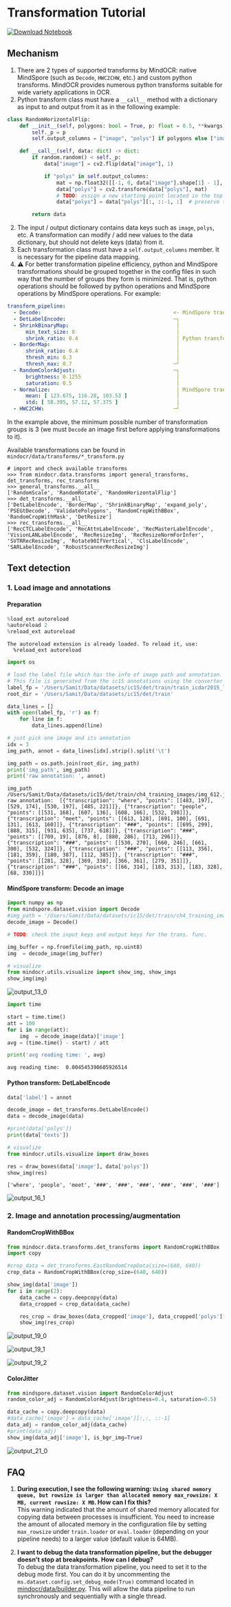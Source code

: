 # Transformation Tutorial

[![Download Notebook](https://mindspore-website.obs.cn-north-4.myhuaweicloud.com/website-images/r1.8/resource/_static/logo_notebook.png)](https://download.mindspore.cn/toolkits/mindocr/tutorials/transform_tutorial.ipynb)&emsp;

## Mechanism

1. There are 2 types of supported transforms by MindOCR: native MindSpore (such as `Decode`, `HWC2CHW`, etc.) and custom
python transforms. MindOCR provides numerous python transforms suitable for wide variety applications in OCR.
2. Python transform class must have a `__call__` method with a dictionary as input to and output from it as in the
following example:


```python
class RandomHorizontalFlip:
    def __init__(self, polygons: bool = True, p: float = 0.5, **kwargs):
        self._p = p
        self.output_columns = ["image", "polys"] if polygons else ["image"]

    def __call__(self, data: dict) -> dict:
        if random.random() < self._p:
            data["image"] = cv2.flip(data["image"], 1)

            if "polys" in self.output_columns:
                mat = np.float32([[-1, 0, data["image"].shape[1] - 1], [0, 1, 0]])
                data["polys"] = cv2.transform(data["polys"], mat)
                # TODO: assign a new starting point located in the top left
                data["polys"] = data["polys"][:, ::-1, :]  # preserve the original order (e.g. clockwise)

        return data
```

2. The input / output dictionary contains data keys such as `image`, `polys`, etc. A transformation can modify / add new
values to the data dictionary, but should not delete keys (data) from it.
3. Each transformation class must have a `self.output_columns` member. It is necessary for the pipeline data mapping.
4. :warning: For better transformation pipeline efficiency, python and MindSpore transformations should be grouped together in the config files in such way that the number of groups they form is minimized.
That is, python operations should be followed by python operations and MindSpore operations by MindSpore operations. For example:

```yaml
transform_pipeline:
  - Decode:                                           <- MindSpore transformation
  - DetLabelEncode:                                   ─┐
  - ShrinkBinaryMap:                                   │
      min_text_size: 8                                 │
      shrink_ratio: 0.4                                │ Python transformations
  - BorderMap:                                         │
      shrink_ratio: 0.4                                │
      thresh_min: 0.3                                  │
      thresh_max: 0.7                                 ─┘
  - RandomColorAdjust:                                ─┐
      brightness: 0.1255                               │
      saturation: 0.5                                  │
  - Normalize:                                         │ MindSpore transformations
      mean: [ 123.675, 116.28, 103.53 ]                │
      std: [ 58.395, 57.12, 57.375 ]                   │
  - HWC2CHW:                                          ─┘
```
In the example above, the minimum possible number of transformation groups is 3 (we must `Decode` an image first before applying transformations to it).

Available transformations can be found in `mindocr/data/transforms/*_transform.py`

```shell
# import and check available transforms
>>> from mindocr.data.transforms import general_transforms, det_transforms, rec_transforms
>>> general_transforms.__all__
['RandomScale', 'RandomRotate', 'RandomHorizontalFlip']
>>> det_transforms.__all__
['DetLabelEncode', 'BorderMap', 'ShrinkBinaryMap', 'expand_poly', 'PSEGtDecode', 'ValidatePolygons', 'RandomCropWithBBox', 'RandomCropWithMask', 'DetResize']
>>> rec_transforms.__all__
['RecCTCLabelEncode', 'RecAttnLabelEncode', 'RecMasterLabelEncode', 'VisionLANLabelEncode', 'RecResizeImg', 'RecResizeNormForInfer', 'SVTRRecResizeImg', 'Rotate90IfVertical', 'ClsLabelEncode', 'SARLabelEncode', 'RobustScannerRecResizeImg']
```


## Text detection

### 1. Load image and annotations

#### Preparation


```python
%load_ext autoreload
%autoreload 2
%reload_ext autoreload
```

    The autoreload extension is already loaded. To reload it, use:
      %reload_ext autoreload



```python
import os

# load the label file which has the info of image path and annotation.
# This file is generated from the ic15 annotations using the converter script.
label_fp = '/Users/Samit/Data/datasets/ic15/det/train/train_icdar2015_label.txt'
root_dir = '/Users/Samit/Data/datasets/ic15/det/train'

data_lines = []
with open(label_fp, 'r') as f:
    for line in f:
        data_lines.append(line)

# just pick one image and its annotation
idx = 3
img_path, annot = data_lines[idx].strip().split('\t')

img_path = os.path.join(root_dir, img_path)
print('img_path', img_path)
print('raw annotation: ', annot)


```

    img_path /Users/Samit/Data/datasets/ic15/det/train/ch4_training_images/img_612.jpg
    raw annotation:  [{"transcription": "where", "points": [[483, 197], [529, 174], [530, 197], [485, 221]]}, {"transcription": "people", "points": [[531, 168], [607, 136], [608, 166], [532, 198]]}, {"transcription": "meet", "points": [[613, 128], [691, 100], [691, 131], [613, 160]]}, {"transcription": "###", "points": [[695, 299], [888, 315], [931, 635], [737, 618]]}, {"transcription": "###", "points": [[709, 19], [876, 8], [880, 286], [713, 296]]}, {"transcription": "###", "points": [[530, 270], [660, 246], [661, 300], [532, 324]]}, {"transcription": "###", "points": [[113, 356], [181, 359], [180, 387], [112, 385]]}, {"transcription": "###", "points": [[281, 328], [369, 338], [366, 361], [279, 351]]}, {"transcription": "###", "points": [[66, 314], [183, 313], [183, 328], [68, 330]]}]


#### MindSpore transform: Decode an image


```python
import numpy as np
from mindspore.dataset.vision import Decode
#img_path = '/Users/Samit/Data/datasets/ic15/det/train/ch4_training_images/img_1.jpg'
decode_image = Decode()

# TODO: check the input keys and output keys for the trans. func.

img_buffer = np.fromfile(img_path, np.uint8)
img  = decode_image(img_buffer)

# visualize
from mindocr.utils.visualize import show_img, show_imgs
show_img(img)
```


![output_13_0](https://user-images.githubusercontent.com/20376974/228160967-262e9fe3-1118-49b2-b269-156e44761edf.png)



```python
import time

start = time.time()
att = 100
for i in range(att):
    img  = decode_image(data)['image']
avg = (time.time() - start) / att

print('avg reading time: ', avg)
```

    avg reading time:  0.004545390605926514


#### Python transform: DetLabelEncode


```python
data['label'] = annot

decode_image = det_transforms.DetLabelEncode()
data = decode_image(data)

#print(data['polys'])
print(data['texts'])

# visualize
from mindocr.utils.visualize import draw_boxes

res = draw_boxes(data['image'], data['polys'])
show_img(res)

```

    ['where', 'people', 'meet', '###', '###', '###', '###', '###', '###']



![output_16_1](https://user-images.githubusercontent.com/20376974/228161131-c11209d1-f3f0-4a8c-a763-b72d729a4084.png)


### 2. Image and annotation processing/augmentation

#### RandomCropWithBBox


```python
from mindocr.data.transforms.det_transforms import RandomCropWithBBox
import copy

#crop_data = det_transforms.EastRandomCropData(size=(640, 640))
crop_data = RandomCropWithBBox(crop_size=(640, 640))

show_img(data['image'])
for i in range(2):
    data_cache = copy.deepcopy(data)
    data_cropped = crop_data(data_cache)

    res_crop = draw_boxes(data_cropped['image'], data_cropped['polys'])
    show_img(res_crop)
```


![output_19_0](https://user-images.githubusercontent.com/20376974/228161220-c56ebd8d-37a0-48a8-9746-3c8da0eaddbb.png)



![output_19_1](https://user-images.githubusercontent.com/20376974/228161306-8359d0b5-f77d-4ec6-8192-fecdaa4c8a1e.png)



![output_19_2](https://user-images.githubusercontent.com/20376974/228161334-8232f0ac-7ca0-49d6-b15a-45b58cb80003.png)


#### ColorJitter


```python
from mindspore.dataset.vision import RandomColorAdjust
random_color_adj = RandomColorAdjust(brightness=0.4, saturation=0.5)

data_cache = copy.deepcopy(data)
#data_cache['image'] = data_cache['image'][:,:, ::-1]
data_adj = random_color_adj(data_cache)
#print(data_adj)
show_img(data_adj['image'], is_bgr_img=True)
```


![output_21_0](https://user-images.githubusercontent.com/20376974/228161397-c64faae6-b4a2-41ff-9531-5bced781fd9d.png)


## FAQ
1. **During execution, I see the following warning: `Using shared memory queue, but rowsize is larger than allocated
memory max_rowsize: X MB, current rowsize: X MB`. How can I fix this?**</br>
This warning indicated that the amount of shared memory allocated for copying data between processes is insufficient.
You need to increase the amount of allocated memory in the configuration file by setting `max_rowsize` under
`train.loader` or `eval.loader` (depending on your pipeline needs) to a larger value (default value is 64MB).

2. **I want to debug the data transformation pipeline, but the debugger doesn't stop at breakpoints. How can I debug?**</br>
To debug the data transformation pipeline, you need to set it to the debug mode first. You can do it by uncommenting
the `ms.dataset.config.set_debug_mode(True)` command located in
[mindocr/data/builder.py](https://github.com/mindspore-lab/mindocr/blob/main/mindocr/data/builder.py). This will allow
the data pipeline to run synchronously and sequentially with a single thread.
